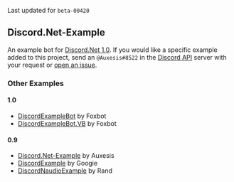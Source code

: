 Last updated for `beta-00420`

## Discord.Net-Example
An example bot for [Discord.Net 1.0](https://github.com/RogueException/Discord.Net/tree/dev). If you would like a specific example added to this project, send an `@Auxesis#8522` in the [Discord API](https://discordapp.com/invite/discord-api) server with your request or [open an issue](https://github.com/Auxes/Discord.Net-Example/issues/new).

### Other Examples  
#### 1.0
- [DiscordExampleBot](https://github.com/420foxbot/DiscordExampleBot) by Foxbot  
- [DiscordExampleBot.VB](https://github.com/420foxbot/DiscordExampleBot.VB) by Foxbot  

#### 0.9
- [Discord.Net-Example](https://github.com/Auxes/Discord.Net-Example/tree/0.9) by Auxesis
- [DiscordExample](https://github.com/Googie2149/DiscordExample) by Googie  
- [DiscordNaudioExample](https://github.com/DjRand/discordnaudioexample) by Rand
